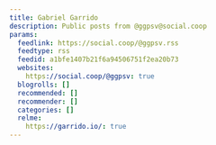 ```yaml
---
title: Gabriel Garrido
description: Public posts from @ggpsv@social.coop
params:
  feedlink: https://social.coop/@ggpsv.rss
  feedtype: rss
  feedid: a1bfe1407b21f6a94506751f2ea20b73
  websites:
    https://social.coop/@ggpsv: true
  blogrolls: []
  recommended: []
  recommender: []
  categories: []
  relme:
    https://garrido.io/: true
---
```

